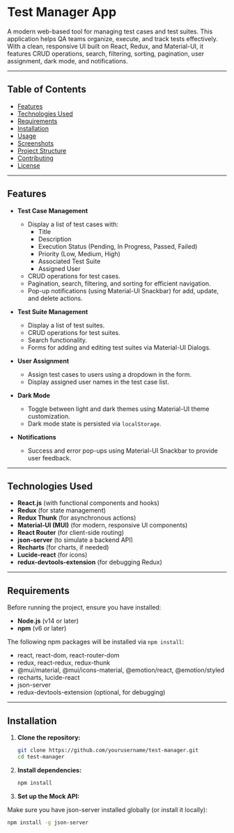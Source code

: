 # Test Manager App

A modern web-based tool for managing test cases and test suites. This application helps QA teams organize, execute, and track tests effectively. With a clean, responsive UI built on React, Redux, and Material-UI, it features CRUD operations, search, filtering, sorting, pagination, user assignment, dark mode, and notifications.

---

## Table of Contents

- [Features](#features)
- [Technologies Used](#technologies-used)
- [Requirements](#requirements)
- [Installation](#installation)
- [Usage](#usage)
- [Screenshots](#screenshots)
- [Project Structure](#project-structure)
- [Contributing](#contributing)
- [License](#license)

---

## Features

- **Test Case Management**
  - Display a list of test cases with:
    - Title
    - Description
    - Execution Status (Pending, In Progress, Passed, Failed)
    - Priority (Low, Medium, High)
    - Associated Test Suite
    - Assigned User
  - CRUD operations for test cases.
  - Pagination, search, filtering, and sorting for efficient navigation.
  - Pop-up notifications (using Material-UI Snackbar) for add, update, and delete actions.

- **Test Suite Management**
  - Display a list of test suites.
  - CRUD operations for test suites.
  - Search functionality.
  - Forms for adding and editing test suites via Material-UI Dialogs.

- **User Assignment**
  - Assign test cases to users using a dropdown in the form.
  - Display assigned user names in the test case list.

- **Dark Mode**
  - Toggle between light and dark themes using Material-UI theme customization.
  - Dark mode state is persisted via `localStorage`.

- **Notifications**
  - Success and error pop-ups using Material-UI Snackbar to provide user feedback.

---

## Technologies Used

- **React.js** (with functional components and hooks)
- **Redux** (for state management)
- **Redux Thunk** (for asynchronous actions)
- **Material-UI (MUI)** (for modern, responsive UI components)
- **React Router** (for client-side routing)
- **json-server** (to simulate a backend API)
- **Recharts** (for charts, if needed)
- **Lucide-react** (for icons)
- **redux-devtools-extension** (for debugging Redux)

---

## Requirements

Before running the project, ensure you have installed:
- **Node.js** (v14 or later)
- **npm** (v6 or later)

The following npm packages will be installed via `npm install`:
- react, react-dom, react-router-dom
- redux, react-redux, redux-thunk
- @mui/material, @mui/icons-material, @emotion/react, @emotion/styled
- recharts, lucide-react
- json-server
- redux-devtools-extension (optional, for debugging)

---

## Installation

1. **Clone the repository:**

   ```bash
   git clone https://github.com/yourusername/test-manager.git
   cd test-manager

2. **Install dependencies:**

   ```bash
   npm install

3. **Set up the Mock API:**

  Make sure you have json-server installed globally (or install it locally):
   ```bash
  npm install -g json-server



